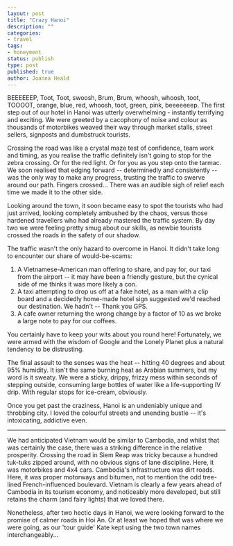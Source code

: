```yaml
---
layout: post
title: "Crazy Hanoi"
description: ""
categories:
- travel
tags:
- honeyment
status: publish
type: post
published: true
author: Joanna Heald
---
```


BEEEEEEP, Toot, Toot, swoosh, Brum, Brum, whoosh, whoosh, toot, TOOOOT, orange, blue, red, whoosh, toot, green, pink, beeeeeeep. The first step out of our hotel in Hanoi was utterly overwhelming - instantly terrifying and exciting. We were greeted by a cacophony of noise and colour as thousands of motorbikes weaved their way through market stalls, street sellers, signposts and dumbstruck tourists.

Crossing the road was like a crystal maze test of confidence, team work and timing, as you realise the traffic definitely isn't going to stop for the zebra crossing. Or for the red light. Or for you as you step onto the tarmac. We soon realised that edging forward -- determinedly and consistently -- was the only way to make any progress, trusting the traffic to swerve around our path. Fingers crossed... There was an audible sigh of relief each time we made it to the other side.

Looking around the town, it soon became easy to spot the tourists who had just arrived, looking completely ambushed by the chaos, versus those hardened travellers who had already mastered the traffic system. By day two we were feeling pretty smug about our skills, as newbie tourists crossed the roads in the safety of our shadow.

The traffic wasn't the only hazard to overcome in Hanoi. It didn't take long to encounter our share of would-be-scams:

1. A Vietnamese-American man offering to share, and pay for, our taxi from the airport -- it may have been a friendly gesture, but the cynical side of me thinks it was more likely a con.
2. A taxi attempting to drop us off at a fake hotel, as a man with a clip board and a decidedly home-made hotel sign suggested we'd reached our destination. We hadn't -- Thank you GPS.
3. A cafe owner returning the wrong change by a factor of 10 as we broke a large note to pay for our coffees.

You certainly have to keep your wits about you round here! Fortunately, we were armed with the wisdom of Google and the Lonely Planet plus a natural tendency to be distrusting.

The final assault to the senses was the heat -- hitting 40 degrees and about 95% humidity. It isn't the same burning heat as Arabian summers, but my word is it sweaty. We were a sticky, drippy, frizzy mess within seconds of stepping outside, consuming large bottles of water like a life-supporting IV drip. With regular stops for ice-cream, obviously.

Once you get past the craziness, Hanoi is an undeniably unique and throbbing city. I loved the colourful streets and unending bustle -- it's intoxicating, addictive even.

***

We had anticipated Vietnam would be similar to Cambodia, and whilst that was certainly the case, there was a striking difference in the relative prosperity. Crossing the road in Siem Reap was tricky because a hundred tuk-tuks zipped around, with no obvious signs of lane discipline. Here, it was motorbikes and 4x4 cars. Cambodia's infrastructure was dirt roads. Here, it was proper motorways and bitumen, not to mention the odd tree-lined French-influenced boulevard. Vietnam is clearly a few years ahead of Cambodia in its tourism economy, and noticeably more developed, but still retains the charm (and fairy lights) that we loved there. 

Nonetheless, after two hectic days in Hanoi, we were looking forward to the promise of calmer roads in Hoi An. Or at least we hoped that was where we were going, as our 'tour guide' Kate kept using the two town names interchangeably...

